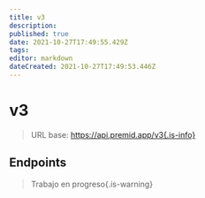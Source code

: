 ```yaml
---
title: v3
description: 
published: true
date: 2021-10-27T17:49:55.429Z
tags: 
editor: markdown
dateCreated: 2021-10-27T17:49:53.446Z
---
```


# v3

> URL base: https://api.premid.app/v3{.is-info}


## Endpoints
> Trabajo en progreso{.is-warning}
